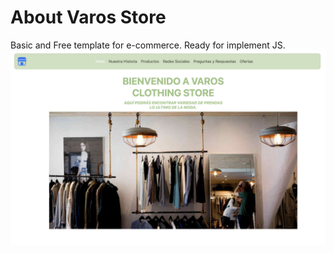 # About Varos Store

Basic and Free template for e-commerce.
Ready for implement JS.
![Imagen Principal.](https://github.com/ih8sun/Basic-Templates-Web/blob/36bc25769925632a9da05aae89344d435e96ec56/sanpablo/img/Principal1.png)
